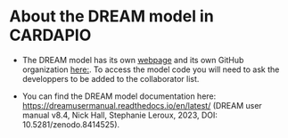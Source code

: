 # About the DREAM model in CARDAPIO

* The DREAM model has its own [webpage](https://dream-gcm.github.io/) and its own GitHub organization [here:](https://github.com/dream-gcm). To access the model code you will need to ask the developpers to be added to the collaborator list.

* You can find the DREAM model documentation here: https://dreamusermanual.readthedocs.io/en/latest/   (DREAM user manual v8.4, Nick Hall, Stephanie Leroux, 2023, DOI: 10.5281/zenodo.8414525).

